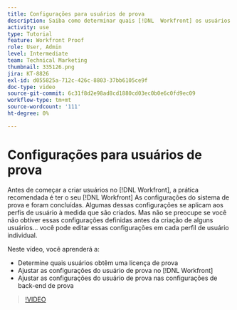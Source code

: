 ```yaml
---
title: Configurações para usuários de prova
description: Saiba como determinar quais [!DNL  Workfront] os usuários obtêm uma licença de comprovação e ajustam as configurações do usuário em ambos [!DNL Workfront] e as configurações de back-end.
activity: use
type: Tutorial
feature: Workfront Proof
role: User, Admin
level: Intermediate
team: Technical Marketing
thumbnail: 335126.png
jira: KT-8826
exl-id: d055825a-712c-426c-8803-37bb6105ce9f
doc-type: video
source-git-commit: 6c31f8d2e98ad8cd1880cd03ec0b0e6c0fd9ec09
workflow-type: tm+mt
source-wordcount: '111'
ht-degree: 0%

---
```


# Configurações para usuários de prova

Antes de começar a criar usuários no [!DNL  Workfront], a prática recomendada é ter o seu [!DNL Workfront] As configurações do sistema de prova e foram concluídas. Algumas dessas configurações se aplicam aos perfis de usuário à medida que são criados. Mas não se preocupe se você não obtiver essas configurações definidas antes da criação de alguns usuários... você pode editar essas configurações em cada perfil de usuário individual.


Neste vídeo, você aprenderá a:

* Determine quais usuários obtêm uma licença de prova
* Ajustar as configurações do usuário de prova no [!DNL  Workfront]
* Ajustar as configurações do usuário de prova nas configurações de back-end de prova

>[!VIDEO](https://video.tv.adobe.com/v/335126/?quality=12&learn=on)

<!--
Lean More URLs
-->
